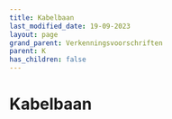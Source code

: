 ```yaml
---
title: Kabelbaan
last_modified_date: 19-09-2023
layout: page
grand_parent: Verkenningsvoorschriften
parent: K
has_children: false
---
```


Kabelbaan
=========

